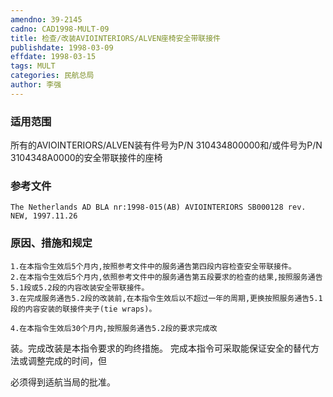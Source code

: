 ```yaml
---
amendno: 39-2145
cadno: CAD1998-MULT-09
title: 检查/改装AVIOINTERIORS/ALVEN座椅安全带联接件
publishdate: 1998-03-09
effdate: 1998-03-15
tags: MULT
categories: 民航总局
author: 李强
---
```


### 适用范围 
所有的AVIOINTERIORS/ALVEN装有件号为P/N 310434800000和/或件号为P/N 3104348A0000的安全带联接件的座椅

<!--more-->
### 参考文件
    The Netherlands AD BLA nr:1998-015(AB) AVIOINTERIORS SB000128 rev. NEW, 1997.11.26 

### 原因、措施和规定 
    1.在本指令生效后5个月内,按照参考文件中的服务通告第四段内容检查安全带联接件。 
    2.在本指令生效后5个月内,依照参考文件中的服务通告第五段要求的检查的结果,按照服务通告5.1段或5.2段的内容改装安全带联接件。 
    3.在完成服务通告5.2段的改装前,在本指令生效后以不超过一年的周期,更换按照服务通告5.1段的内容安装的联接件夹子(tie wraps)。

    4.在本指令生效后30个月内,按照服务通告5.2段的要求完成改
装。完成改装是本指令要求的昀终措施。    完成本指令可采取能保证安全的替代方法或调整完成的时间，但
       
必须得到适航当局的批准。
